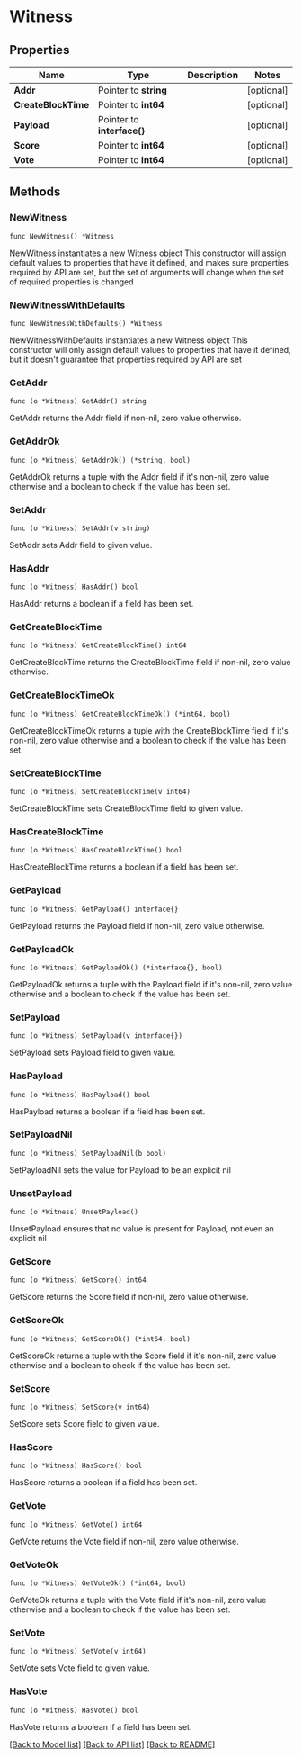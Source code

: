 # Witness

## Properties

Name | Type | Description | Notes
------------ | ------------- | ------------- | -------------
**Addr** | Pointer to **string** |  | [optional] 
**CreateBlockTime** | Pointer to **int64** |  | [optional] 
**Payload** | Pointer to **interface{}** |  | [optional] 
**Score** | Pointer to **int64** |  | [optional] 
**Vote** | Pointer to **int64** |  | [optional] 

## Methods

### NewWitness

`func NewWitness() *Witness`

NewWitness instantiates a new Witness object
This constructor will assign default values to properties that have it defined,
and makes sure properties required by API are set, but the set of arguments
will change when the set of required properties is changed

### NewWitnessWithDefaults

`func NewWitnessWithDefaults() *Witness`

NewWitnessWithDefaults instantiates a new Witness object
This constructor will only assign default values to properties that have it defined,
but it doesn't guarantee that properties required by API are set

### GetAddr

`func (o *Witness) GetAddr() string`

GetAddr returns the Addr field if non-nil, zero value otherwise.

### GetAddrOk

`func (o *Witness) GetAddrOk() (*string, bool)`

GetAddrOk returns a tuple with the Addr field if it's non-nil, zero value otherwise
and a boolean to check if the value has been set.

### SetAddr

`func (o *Witness) SetAddr(v string)`

SetAddr sets Addr field to given value.

### HasAddr

`func (o *Witness) HasAddr() bool`

HasAddr returns a boolean if a field has been set.

### GetCreateBlockTime

`func (o *Witness) GetCreateBlockTime() int64`

GetCreateBlockTime returns the CreateBlockTime field if non-nil, zero value otherwise.

### GetCreateBlockTimeOk

`func (o *Witness) GetCreateBlockTimeOk() (*int64, bool)`

GetCreateBlockTimeOk returns a tuple with the CreateBlockTime field if it's non-nil, zero value otherwise
and a boolean to check if the value has been set.

### SetCreateBlockTime

`func (o *Witness) SetCreateBlockTime(v int64)`

SetCreateBlockTime sets CreateBlockTime field to given value.

### HasCreateBlockTime

`func (o *Witness) HasCreateBlockTime() bool`

HasCreateBlockTime returns a boolean if a field has been set.

### GetPayload

`func (o *Witness) GetPayload() interface{}`

GetPayload returns the Payload field if non-nil, zero value otherwise.

### GetPayloadOk

`func (o *Witness) GetPayloadOk() (*interface{}, bool)`

GetPayloadOk returns a tuple with the Payload field if it's non-nil, zero value otherwise
and a boolean to check if the value has been set.

### SetPayload

`func (o *Witness) SetPayload(v interface{})`

SetPayload sets Payload field to given value.

### HasPayload

`func (o *Witness) HasPayload() bool`

HasPayload returns a boolean if a field has been set.

### SetPayloadNil

`func (o *Witness) SetPayloadNil(b bool)`

 SetPayloadNil sets the value for Payload to be an explicit nil

### UnsetPayload
`func (o *Witness) UnsetPayload()`

UnsetPayload ensures that no value is present for Payload, not even an explicit nil
### GetScore

`func (o *Witness) GetScore() int64`

GetScore returns the Score field if non-nil, zero value otherwise.

### GetScoreOk

`func (o *Witness) GetScoreOk() (*int64, bool)`

GetScoreOk returns a tuple with the Score field if it's non-nil, zero value otherwise
and a boolean to check if the value has been set.

### SetScore

`func (o *Witness) SetScore(v int64)`

SetScore sets Score field to given value.

### HasScore

`func (o *Witness) HasScore() bool`

HasScore returns a boolean if a field has been set.

### GetVote

`func (o *Witness) GetVote() int64`

GetVote returns the Vote field if non-nil, zero value otherwise.

### GetVoteOk

`func (o *Witness) GetVoteOk() (*int64, bool)`

GetVoteOk returns a tuple with the Vote field if it's non-nil, zero value otherwise
and a boolean to check if the value has been set.

### SetVote

`func (o *Witness) SetVote(v int64)`

SetVote sets Vote field to given value.

### HasVote

`func (o *Witness) HasVote() bool`

HasVote returns a boolean if a field has been set.


[[Back to Model list]](../README.md#documentation-for-models) [[Back to API list]](../README.md#documentation-for-api-endpoints) [[Back to README]](../README.md)


